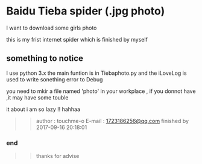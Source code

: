 # Baidu Tieba spider (.jpg photo)

I want to download some girls photo

 this is my frist internet spider which is finished by myself 

## something to notice

I use python 3.x
the main funtion is in Tiebaphoto.py and the iLoveLog is used to write sonething error to Debug

you need to mkir a file named 'photo' in your workplace , if you donnot have ,it may have some touble

it about i am so lazy !!  hahhaa


>> author : touchme-o
>> E-mail : 1723186256@qq.com
>> finished by 2017-09-16 20:18:01

### end 
>> thanks for advise 